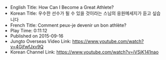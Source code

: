 * English Title: How Can I Become a Great Athlete?
* Korean Title: 우수한 선수가 될 수 있을 것이라는 스님의 응원메세지가 듣고 싶습니다
* French Title: Comment peux-je devenir un bon athlète?
* Play Time: 0:11:12
* Published on 2015-09-16
* Jungto Overseas Video Link: https://www.youtube.com/watch?v=4GjfwfJxv9Q
* Korean Channel Link: https://www.youtube.com/watch?v=iVSjK141nao
